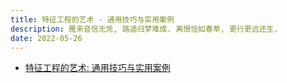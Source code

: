 ```yaml
---
title: 特征工程的艺术 - 通用技巧与实用案例
description: 雁来音信无凭, 路遥归梦难成. 离恨恰如春草, 更行更远还生.
date: 2022-05-26
---
```


- [特征工程的艺术: 通用技巧与实用案例](https://www.ituring.com.cn/book/2817)

